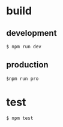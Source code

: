 # build

## development

```
$ npm run dev
```

## production

```
$npm run pro
```

# test

```
$ npm test
```

